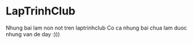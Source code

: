 # LapTrinhClub
Nhung bai lam non not tren laptrinhclub
Co ca nhung bai chua lam duoc nhung van de day :)))
